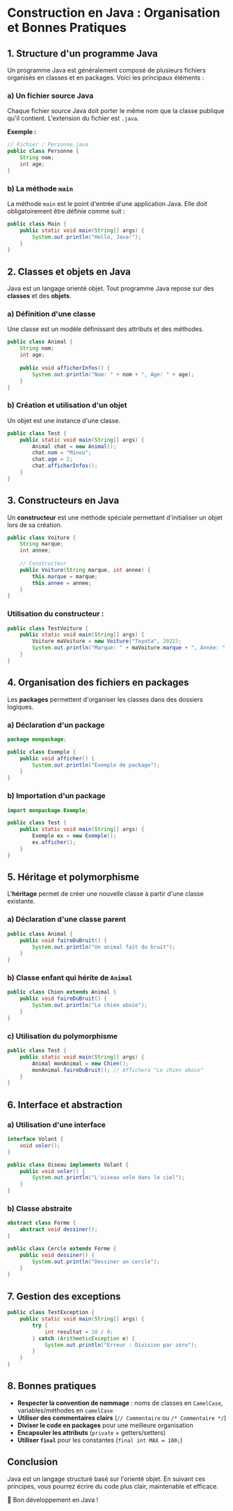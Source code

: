 # Construction en Java : Organisation et Bonnes Pratiques

## 1. Structure d'un programme Java
Un programme Java est généralement composé de plusieurs fichiers organisés en classes et en packages. Voici les principaux éléments :

### a) Un fichier source Java
Chaque fichier source Java doit porter le même nom que la classe publique qu'il contient. L'extension du fichier est `.java`.

**Exemple :**
```java
// Fichier : Personne.java
public class Personne {
    String nom;
    int age;
}
```

### b) La méthode `main`
La méthode `main` est le point d'entrée d'une application Java. Elle doit obligatoirement être définie comme suit :
```java
public class Main {
    public static void main(String[] args) {
        System.out.println("Hello, Java!");
    }
}
```

## 2. Classes et objets en Java
Java est un langage orienté objet. Tout programme Java repose sur des **classes** et des **objets**.

### a) Définition d'une classe
Une classe est un modèle définissant des attributs et des méthodes.

```java
public class Animal {
    String nom;
    int age;
    
    public void afficherInfos() {
        System.out.println("Nom: " + nom + ", Age: " + age);
    }
}
```

### b) Création et utilisation d'un objet
Un objet est une instance d'une classe.
```java
public class Test {
    public static void main(String[] args) {
        Animal chat = new Animal();
        chat.nom = "Minou";
        chat.age = 2;
        chat.afficherInfos();
    }
}
```

## 3. Constructeurs en Java
Un **constructeur** est une méthode spéciale permettant d'initialiser un objet lors de sa création.

```java
public class Voiture {
    String marque;
    int annee;
    
    // Constructeur
    public Voiture(String marque, int annee) {
        this.marque = marque;
        this.annee = annee;
    }
}
```

### Utilisation du constructeur :
```java
public class TestVoiture {
    public static void main(String[] args) {
        Voiture maVoiture = new Voiture("Toyota", 2022);
        System.out.println("Marque: " + maVoiture.marque + ", Année: " + maVoiture.annee);
    }
}
```

## 4. Organisation des fichiers en packages
Les **packages** permettent d'organiser les classes dans des dossiers logiques.

### a) Déclaration d'un package
```java
package monpackage;

public class Exemple {
    public void afficher() {
        System.out.println("Exemple de package");
    }
}
```

### b) Importation d'un package
```java
import monpackage.Exemple;

public class Test {
    public static void main(String[] args) {
        Exemple ex = new Exemple();
        ex.afficher();
    }
}
```

## 5. Héritage et polymorphisme
L'**héritage** permet de créer une nouvelle classe à partir d'une classe existante.

### a) Déclaration d'une classe parent
```java
public class Animal {
    public void faireDuBruit() {
        System.out.println("Un animal fait du bruit");
    }
}
```

### b) Classe enfant qui hérite de `Animal`
```java
public class Chien extends Animal {
    public void faireDuBruit() {
        System.out.println("Le chien aboie");
    }
}
```

### c) Utilisation du polymorphisme
```java
public class Test {
    public static void main(String[] args) {
        Animal monAnimal = new Chien();
        monAnimal.faireDuBruit(); // Affichera "Le chien aboie"
    }
}
```

## 6. Interface et abstraction
### a) Utilisation d'une interface
```java
interface Volant {
    void voler();
}

public class Oiseau implements Volant {
    public void voler() {
        System.out.println("L'oiseau vole dans le ciel");
    }
}
```

### b) Classe abstraite
```java
abstract class Forme {
    abstract void dessiner();
}

public class Cercle extends Forme {
    public void dessiner() {
        System.out.println("Dessiner un cercle");
    }
}
```

## 7. Gestion des exceptions
```java
public class TestException {
    public static void main(String[] args) {
        try {
            int resultat = 10 / 0;
        } catch (ArithmeticException e) {
            System.out.println("Erreur : Division par zéro");
        }
    }
}
```

## 8. Bonnes pratiques
- **Respecter la convention de nommage** : noms de classes en `CamelCase`, variables/méthodes en `camelCase`
- **Utiliser des commentaires clairs** (`// Commentaire` ou `/* Commentaire */`)
- **Diviser le code en packages** pour une meilleure organisation
- **Encapsuler les attributs** (`private` + getters/setters)
- **Utiliser `final`** pour les constantes (`final int MAX = 100;`)

## Conclusion
Java est un langage structuré basé sur l'orienté objet. En suivant ces principes, vous pourrez écrire du code plus clair, maintenable et efficace.

🚀 Bon développement en Java !

